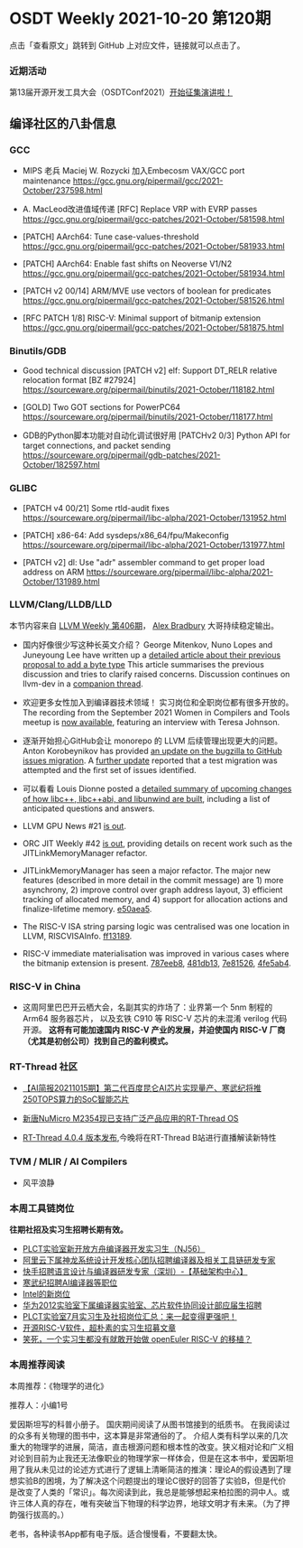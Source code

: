 # OSDT Weekly 2021-10-20 第120期

点击「查看原文」跳转到 GitHub 上对应文件，链接就可以点击了。

### 近期活动

第13届开源开发工具大会（OSDTConf2021）[开始征集演讲啦！](https://mp.weixin.qq.com/s/S5hg_EtP5T_kEegurs5MSw)

## 编译社区的八卦信息

### GCC

- MIPS 老兵 Maciej W. Rozycki 加入Embecosm
  VAX/GCC port maintenance
  https://gcc.gnu.org/pipermail/gcc/2021-October/237598.html

- A. MacLeod改进值域传递
  [RFC] Replace VRP with EVRP passes
  https://gcc.gnu.org/pipermail/gcc-patches/2021-October/581598.html

- [PATCH] AArch64: Tune case-values-threshold
  https://gcc.gnu.org/pipermail/gcc-patches/2021-October/581933.html

- [PATCH] AArch64: Enable fast shifts on Neoverse V1/N2
  https://gcc.gnu.org/pipermail/gcc-patches/2021-October/581934.html

- [PATCH v2 00/14] ARM/MVE use vectors of boolean for predicates
  https://gcc.gnu.org/pipermail/gcc-patches/2021-October/581526.html

- [RFC PATCH 1/8] RISC-V: Minimal support of bitmanip extension
  https://gcc.gnu.org/pipermail/gcc-patches/2021-October/581875.html

### Binutils/GDB

- Good technical discussion
  [PATCH v2] elf: Support DT_RELR relative relocation format [BZ #27924]
  https://sourceware.org/pipermail/binutils/2021-October/118182.html

- [GOLD] Two GOT sections for PowerPC64
  https://sourceware.org/pipermail/binutils/2021-October/118177.html

- GDB的Python脚本功能对自动化调试很好用
  [PATCHv2 0/3] Python API for target connections, and packet sending
  https://sourceware.org/pipermail/gdb-patches/2021-October/182597.html

### GLIBC

- [PATCH v4 00/21] Some rtld-audit fixes
  https://sourceware.org/pipermail/libc-alpha/2021-October/131952.html

- [PATCH] x86-64: Add sysdeps/x86_64/fpu/Makeconfig
  https://sourceware.org/pipermail/libc-alpha/2021-October/131977.html

- [PATCH v2] dl: Use "adr" assembler command to get proper load address on ARM
  https://sourceware.org/pipermail/libc-alpha/2021-October/131989.html

### LLVM/Clang/LLDB/LLD

本节内容来自 [LLVM Weekly 第406期](http://llvmweekly.org/issue/406)，
[Alex Bradbury](https://www.linkedin.com/in/alex-bradbury/) 大哥持续稳定输出。

* 国内好像很少写这种长英文介绍？ George Mitenkov, Nuno Lopes and Juneyoung Lee have written up a [detailed article about their previous proposal to add a byte type](https://gist.github.com/georgemitenkov/3def898b8845c2cc161bd216cbbdb81f) This article summarises the previous discussion and tries to clarify raised concerns. Discussion continues on llvm-dev in a [companion thread](https://lists.llvm.org/pipermail/llvm-dev/2021-October/153295.html).

* 欢迎更多女性加入到编译器技术领域！ 实习岗位和全职岗位都有很多开放的。 The recording from the September 2021 Women in Compilers and Tools meetup is [now available](https://www.youtube.com/watch?v=1-H8RTwCpwA), featuring an interview with Teresa Johnson.

* 逐渐开始担心GitHub会让 monorepo 的 LLVM 后续管理出现更大的问题。 Anton Korobeynikov has provided [an update on the bugzilla to GitHub issues migration](https://lists.llvm.org/pipermail/llvm-dev/2021-October/153240.html). A [further update](https://lists.llvm.org/pipermail/llvm-dev/2021-October/153293.html) reported that a test migration was attempted and the first set of issues identified.

* 可以看看 Louis Dionne posted a [detailed summary of upcoming changes of how libc++, libc++abi, and libunwind are  built](https://lists.llvm.org/pipermail/llvm-dev/2021-October/153238.html), including a list of anticipated questions and answers.

* LLVM GPU News #21 [is out](https://lists.llvm.org/pipermail/llvm-dev/2021-October/153309.html).

* ORC JIT Weekly #42 [is out](https://lists.llvm.org/pipermail/llvm-dev/2021-October/153311.html),
  providing details on recent work such as the JITLinkMemoryManager refactor.

* JITLinkMemoryManager has seen a major refactor. The major new features  (described in more detail in the commit message) are 1) more asynchrony, 2)  improve control over graph address layout, 3) efficient tracking of  allocated memory, and 4) support for allocation actions and  finalize-lifetime memory.
  [e50aea5](https://reviews.llvm.org/rGe50aea58d59c).

* The RISC-V ISA string parsing logic was centralised was one location in LLVM, RISCVISAInfo.
  [ff13189](https://reviews.llvm.org/rGff13189c5d0d).

* RISC-V immediate materialisation was improved in various cases where the bitmanip extension is present.
  [787eeb8](https://reviews.llvm.org/rG787eeb8597fa),
  [481db13](https://reviews.llvm.org/rG481db13fec3d),
  [7e81526](https://reviews.llvm.org/rG7e8152612677),
  [4fe5ab4](https://reviews.llvm.org/rG4fe5ab4b00b2).


### RISC-V in China

* 这周阿里巴巴开云栖大会，名副其实的炸场了：业界第一个 5nm 制程的 Arm64 服务器芯片， 以及玄铁 C910 等 RISC-V 芯片的未混淆 verilog 代码开源。 **这将有可能加速国内 RISC-V 产业的发展，并迫使国内 RISC-V 厂商（尤其是初创公司）找到自己的盈利模式。**

### RT-Thread 社区

- [【AI简报20211015期】第二代百度昆仑AI芯片实现量产、寒武纪将推250TOPS算力的SoC智能芯片](https://mp.weixin.qq.com/s/gsnDkRk3L1qRqkRivflsDQ)

- [新唐NuMicro M2354现已支持广泛产品应用的RT-Thread OS](https://mp.weixin.qq.com/s/ba30_H80J9lFnv17gjAe4w)

- [RT-Thread 4.0.4 版本发布](https://mp.weixin.qq.com/s/DvloX9ISMmj_HDHIFe79Ew),今晚将在RT-Thread B站进行直播解读新特性

### TVM / MLIR / AI Compilers

- 风平浪静

### 本周工具链岗位

**往期社招及实习生招聘长期有效。**

- [PLCT实验室新开放方舟编译器开发实习生（NJ56）](https://mp.weixin.qq.com/s/lPp5RvjYhpDIGsp-luLzKQ)
- [阿里云下属神龙系统设计开发核心团队招聘编译器及相关工具链研发专家](https://mp.weixin.qq.com/s/h3ELBXBHfNjZCyCRixqnOQ)
- [快手招聘语言设计与编译器研发专家（深圳）-【基础架构中心】](https://mp.weixin.qq.com/s/QTWnlaBFtWQ3YThHJSIhbA)
- [寒武纪招聘AI编译器等职位](https://mp.weixin.qq.com/s/LWpDXEA2rJ1wx9mr8XoWxw)
- [Intel的新岗位](https://mp.weixin.qq.com/s/xs-deMCI4ob7WX0vIRZMZw)
- [华为2012实验室下属编译器实验室、芯片软件协同设计部应届生招聘](https://mp.weixin.qq.com/s/dMkGkbgNvW--D6fLthfoPA)
- [PLCT实验室7月实习生及社招岗位汇总：来一起变得更强吧！](https://mp.weixin.qq.com/s/lL5_L2oh-kNvP8wHMARSAg)
- [开源RISC-V软件，超朴素的实习生招募文章](https://mp.weixin.qq.com/s/ETtlYTHa_41SYrxpSuh_sw)
- [笑死，一个实习生都没有就敢开始做 openEuler RISC-V 的移植？](https://mp.weixin.qq.com/s/x_LUxu1dJTaN6VS7DU6xsg)

### 本周推荐阅读

本周推荐：《物理学的进化》

推荐人：小编1号

爱因斯坦写的科普小册子。 国庆期间阅读了从图书馆接到的纸质书。 在我阅读过的众多有关物理的图书中，这本算是非常通俗的了。 介绍人类有科学以来的几次重大的物理学的进展，简洁，直击根源问题和根本性的改变。狭义相对论和广义相对论到目前为止我还无法像职业的物理学家一样体会，但是在这本书中，爱因斯坦用了我从未见过的论述方式进行了逻辑上清晰简洁的推演：理论A的假设遇到了理想实验B的困境，为了解决这个问题提出的理论C很好的回答了实验B，但是代价是改变了人类的「常识」。每次阅读到此，我总是能够想起来柏拉图的洞中人。或许三体人真的存在，唯有突破当下物理的科学边界，地球文明才有未来。（为了押韵强行拔高的。）

老书，各种读书App都有电子版。适合慢慢看，不要翻太快。
